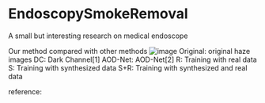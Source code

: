 # EndoscopySmokeRemoval
 A small but interesting research on medical endoscope
 
 Our method compared with other methods
![image](https://github.com/ColaBreadQAQ/EndoscopySmokeRemoval/blob/master/example/example.gif)
 Original: original haze images
 DC: Dark Channel[1]
 AOD-Net: AOD-Net[2]
 R: Training with real data
 S: Training with synthesized data
 S+R: Training with synthesized and real data

 reference:
 